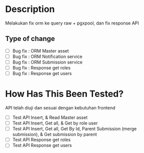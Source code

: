 # Description

Melakukan fix orm ke query raw + pgxpool, dan fix response API

## Type of change

- [ ] Bug fix : ORM Master asset
- [ ] Bug fix : ORM Notification service
- [ ] Bug fix : ORM Submission service
- [ ] Bug fix : Response get roles
- [ ] Bug fix : Response get users

# How Has This Been Tested?

API telah diuji dan sesuai dengan kebutuhan frontend

- [ ] Test API Insert, & Read Master asset
- [ ] Test API Insert, Get all, & Get by role user
- [ ] Test API Insert, Get all, Get By Id, Parent Submission (merge submission), & Get submission by parent
- [ ] Test API Response get roles
- [ ] Test API Response get users
